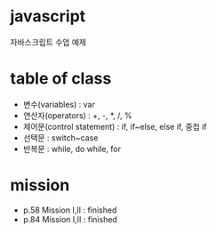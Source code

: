 # javascript

자바스크립트 수업 예제


# table of class
- 변수(variables) : var
- 연산자(operators) : +, -, *, /, %
- 제어문(control statement) : if, if~else, else if, 중첩 if
- 선택문 : switch~case
- 반복문 : while, do while, for

# mission
- p.58 Mission I,II : finished
- p.84 Mission I,II : finished